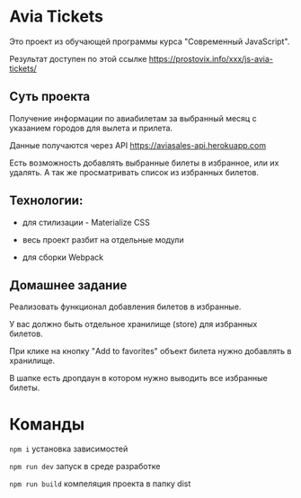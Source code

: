# Avia Tickets

Это проект из обучающей программы курса "Современный JavaScript".

Результат доступен по этой ссылке https://prostovix.info/xxx/js-avia-tickets/

## Суть проекта

Получение информации по авиабилетам за выбранный месяц с указанием городов для вылета и прилета.

Данные получаются через API https://aviasales-api.herokuapp.com

Есть возможность добавлять выбранные билеты в избранное, или их удалять. А так же просматривать список из избранных билетов.

## Технологии:

- для стилизации - Materialize CSS

- весь проект разбит на отдельные модули

- для сборки Webpack

## Домашнее задание

Реализовать функционал добавления билетов в избранные.

У вас должно быть отдельное хранилище (store) для избранных билетов. 

При клике на кнопку "Add to favorites" объект билета нужно добавлять в хранилище.

В шапке есть дропдаун в котором нужно выводить все избранные билеты.

# Команды

`npm i` установка зависимостей 

`npm run dev` запуск в среде разработке

`npm run build` компеляция проекта в папку dist